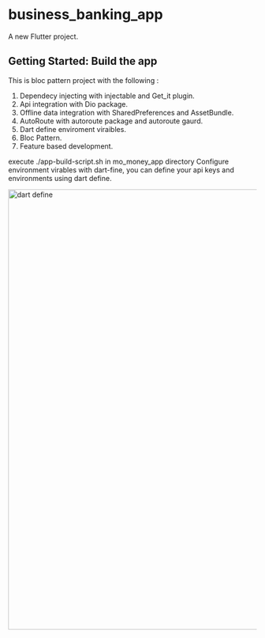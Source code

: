 # business_banking_app

A new Flutter project.

## Getting Started: Build the app
This is bloc pattern project with the following :
1. Dependecy injecting with injectable and Get_it plugin. 
2. Api integration with Dio package.
3. Offline data integration with SharedPreferences and AssetBundle.
4. AutoRoute with autoroute package and autoroute gaurd.
5. Dart define enviroment viraibles.
6. Bloc Pattern.
7. Feature based development.

execute  ./app-build-script.sh in mo_money_app directory
Configure environment virables with dart-fine, you can define your api keys and environments using dart define.

<img width="891" alt="dart define" src="https://github.com/khayavena/mo_money_app/assets/51627821/cfb9af11-4ebc-4559-b537-a4b51ff1adf7">


